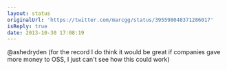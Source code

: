 ```yaml
---
layout: status
originalUrl: 'https://twitter.com/marcgg/status/395598048371286017'
isReply: true
date: 2013-10-30 17:08:19
---
```


@ashedryden (for the record I do think it would be great if companies gave more money to OSS, I just can't see how this could work)
